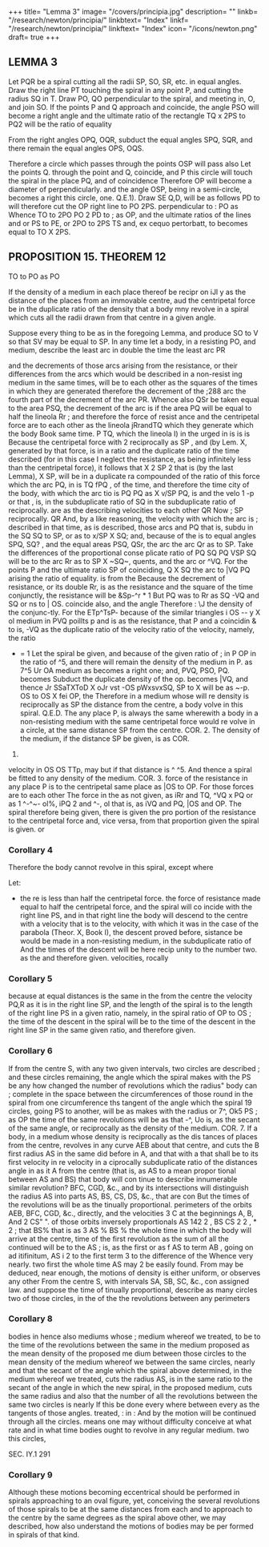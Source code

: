 +++
title= "Lemma 3"
image= "/covers/principia.jpg"
description= ""
linkb= "/research/newton/principia/"
linkbtext= "Index"
linkf= "/research/newton/principia/"
linkftext= "Index"
icon= "/icons/newton.png"
draft= true
+++

## LEMMA 3

Let PQR be a spiral cutting all the radii SP, SO, SR, etc. in equal angles. Draw the right line PT touching the spiral in any point P, and cutting the radius SQ in T. Draw PO, QO perpendicular to the spiral, and meeting in, O, and join SO. If the points P and Q approach and coincide, the angle PSO will become a right angle and the ultimate ratio of the rectangle TQ x 2PS to PQ2 will be the ratio of equality

From the right angles OPQ, OQR, subduct the equal angles SPQ, SQR, and there remain the equal angles OPS, OQS.

Therefore a circle which passes through the points OSP
will pass also 
Let the points
Q.
through the point
and Q, coincide, and
P
this circle will touch the spiral in the place
PQ, and
of coincidence
Therefore OP will become a diameter of
perpendicularly.
and the angle OSP, being in a semi-circle, becomes a right
this circle,
one.
Q.E.1).
Draw
SE
Q,D,
will be as follows
PD
to
will therefore cut the
OP
right line
to
PO
2PS.
perpendicular to
:
PO
as
Whence
TO
to
2PO
PO
2
PD
to
;
as
OP, and the ultimate ratios of the lines
and
or PS to PE, or 2PO to 2PS
TS
and, ex cequo pertorbatt, to
becomes equal
to
TO X 2PS.

## PROPOSITION 15. THEOREM 12

TO to PO as PO

If the density of a medium in each place thereof be recipr on iJl y as the distance of the places from an immovable centre, aud the centripetal force be in the duplicate ratio of the density that a body mny revolve in a spiral which cuts all the radii drawn from that centre in a given angle.

Suppose every thing to be as in the foregoing Lemma, and produce SO to V so that SV
may be equal to SP. In any time let a body, in a resisting
PO, and medium, describe the
least arc
in double the time the least arc
PR

and the decrements of those arcs arising from
the resistance, or their differences from the
arcs which would be described in a non-resist
ing medium in the same times, will be to each
other as the squares of the times in which
they
are generated
therefore the decrement of the
;288
arc
the fourth part of the decrement of the arc PR.
Whence also
QSr be taken equal to the area PSQ, the decrement of the arc
is
if the area
PQ
will be equal to half the lineola Rr ; and therefore the force of resist
ance and the centripetal force are to each other as the lineola
jRrandTQ
which they generate
which the body
Book
same time.
P
TQ, which
the lineola
I)
in the
urged in
is
is
is
Because the centripetal force with
2
reciprocally as SP , and (by Lem. X,
generated by that force, is in a ratio
and the duplicate ratio of the time
described (for in this case I neglect the resistance,
as being infinitely less than the centripetal force), it follows that
X
2
SP 2 that is (by the last Lemma),
X SP, will be in a duplicate ra
compounded
of the ratio of this force
which the arc PQ,
in
is
TQ
fPQ
,
of the time, and therefore the time
city of the body, with which the arc
tio
is
PQ
PQ
as
X v/SP
PQ,
is
and the velo
1
-p or
that
,
is,
in the subduplicate ratio of
SQ
in the subduplicate ratio of
reciprocally.
are as the describing velocities to each other
QR
Now
;
SP reciprocally.
QR
And, by a like reasoning, the velocity with which the arc
is
;
described in that time, as
is described,
those arcs
and
PQ
that
is,
subdu
in the
SQ
SQ
to SP, or as
to x/SP X SQ; and, because of the
is to
equal angles SPQ, SQ? , and the equal areas PSQ, QSr, the arc
the arc Qr as
to SP.
Take the differences of the proportional conse
plicate ratio of
PQ
SQ
PQ
VSP
SQ
will be to the arc Rr as
to SP
X ~SQ~,
quents, and the arc
or ^VQ.
For the points P and
the
ultimate
ratio
SP
of
coinciding,
Q
X SQ
the arc
to
|VQ
PQ arising
the ratio of equality.
is
from the
Because the decrement of
resistance, or its double
Rr,
is
as the resistance
and the square of the time conjunctly, the resistance will be
&Sp-^r
*
1
But
PQ
was
to
Rr
as
SQ
-VQ
and
SQ
or ns
to | OS.
coincide also, and the angle
Therefore
:
\J
the density of the
conjunc-tly.
For the
ETp^TsP-
because of the similar triangles
i
OS --
y
X ol
medium
in
PVQ
poillts
p
and
is
as the resistance, that
P and
a coincidin &
to
is,
-VQ
as
the duplicate ratio of the velocity
ratio of the velocity, namely, the ratio
- =
1
Let the spiral be given, and because of the given ratio of
;
in
P
OP
in the ratio of
^5, and there will remain the density of the medium in P. as 7^5
Ur
OA
medium
as
becomes a right one; and,
PVQ, PSO, PQ. becomes
Subduct the duplicate
density of the
op.
becomes
|VQ, and thence Jr
SSaTXToD
X oJr
vst
-OS
pWxsvxSQ,
SP
to
X
will be as
~-p.
OS
to
OS
X fei
OP,
the
Therefore in a medium whose
will re
density is reciprocally as SP the distance from the centre, a body
volve in this spiral.
Q.E.D.
The
any place P, is always the same wherewith a
body in a non-resisting medium with the same centripetal force would re
volve in a circle, at the same distance SP from the centre.
COR. 2. The density of the medium, if the distance SP be given, is as
COR.
1.
velocity in
OS
OS
TTp,
may
but
if that distance is
^
^5.
And
thence a spiral
be fitted to any density of the medium.
COR.
3.
force of the resistance in any place P is to the centripetal
same place as |OS to OP. For those forces are to each other
The
force in the
as
not given, as
iRr and TQ,
^VQ x PQ
or as
1
^-^~-
ol%,
iPQ 2
and
^-,
ol
that
is,
as
iVQ
and PQ,
|OS and OP. The spiral therefore being given, there is given the pro
portion of the resistance to the centripetal force and, vice versa, from that
proportion given the spiral is given.
or


### Corollary 4

Therefore the body cannot revolve in this spiral, except where

Let:

-  the re
is less than half the centripetal force.
the force of resistance
made equal to half the centripetal force, and the spiral will co
incide with the right line PS, and in that right line the body will descend
to the centre with
a velocity that is to the velocity, with which it was
in
the
case of the parabola (Theor. X, Book I), the descent
proved before,
sistance be
would be made in a non-resisting medium, in the subduplicate ratio of
And the times of the descent will be here recip
unity to the number two.
as
the
and
therefore given.
velocities,
rocally

### Corollary 5

because at equal distances
is the same in the
from the centre the velocity
PQ,R as it is in the right line SP, and
the length of the spiral is to the length of the
right line PS in a given ratio, namely, in the
spiral
ratio of
OP
to
OS
;
the time of the descent in
the spiral will be to the time of the descent in
the right line SP in the same given ratio, and
therefore given.

### Corollary 6

If
from the centre
S,
with any two
given intervals, two circles are described
;
and
these circles remaining, the angle which the
spiral makes with the
PS be any how changed the number of revolutions which the
radius&quot;
body can
;
complete in the space between the circumferences of those
round in the spiral from one circumference
ths tangent of the angle which the
spiral
19
circles,
going
PS
to another, will be as
makes with the radius
or
7^,
Ok5
PS
;
as
OP
the time of the same revolutions will be as
that
-^,
Uo
is,
as the secant of the
same angle, or reciprocally as the density of the medium.
COR. 7. If a body, in a medium whose density is reciprocally as the dis
tances of places from the centre, revolves in any curve AEB about that
centre,
and cuts the
B
first
radius
AS
in the
same
did before in A, and that with a
that
shall
be to its first velocity in
re
velocity
in
a
ciprocally
subduplicate ratio of the distances
angle in
as
it
A
from the centre (that is, as AS to a mean propor
tional between AS and BS) that body will con
tinue to describe innumerable similar revolution?
BFC, CGD, &c., and by its intersections will
distinguish the radius
AS
into parts AS, BS, CS, DS, &c., that are con
But the times of the revolutions will be as the
tinually proportional.
perimeters of the orbits
AEB, BFC, CGD,
&c., directly, and the velocities
3
C
at the beginnings A, B,
And
2
CS&quot;
&quot;.
of those orbits inversely
proportionals
AS
142
2
,
BS
CS 2
2
,
*
2
;
that
BS%
that
is
as
3
AS % BS %
the whole time in which the body will arrive at the centre,
time of the first revolution as the sum of all the continued
will be to the
AS
;
is,
as the first
or as f
AS
to
term
AB
,
going on ad itifinitum,
AS
i 2
to the first
term
3
to the difference of the
Whence
very nearly.
two
first
the whole time
AS
may
2
be
easily found.
From
may be deduced, near enough, the motions of
density is either uniform, or observes any other
From the centre S, with intervals SA, SB, SC, &c., con
assigned law.
and suppose the time of
tinually proportional, describe as many circles
two
of those circles, in the
of
the
the revolutions between
any
perimeters

### Corollary 8

bodies in
hence also
mediums whose
;
medium whereof we treated, to be to the time of the revolutions between
the same in the medium proposed as the mean density of the proposed me
dium between those circles to the mean density of the medium whereof we
between the same circles, nearly and that the secant of the angle
which the spiral above determined, in the medium whereof we treated,
cuts the radius AS, is in the same ratio to the secant of the angle in which
the new spiral, in the proposed medium, cuts the same radius and also
that the number of all the revolutions between the same two circles is nearly
If this be done every where between every
as the tangents of those angles.
treated,
:
in
:
And by
the motion will be continued through all the circles.
means one may without difficulty conceive at what rate and in what
time bodies ought to revolve in any regular medium.
two
this
circles,

SEC. IY.1
291

### Corollary 9 

Although these motions becoming eccentrical should be performed in spirals approaching to an oval figure, yet, conceiving the several revolutions of those spirals to be at the same distances from each and to approach to the centre by the same degrees as the spiral above other,
we may
described,
how
also understand
the motions of bodies
may
be per
formed in spirals of that kind.
